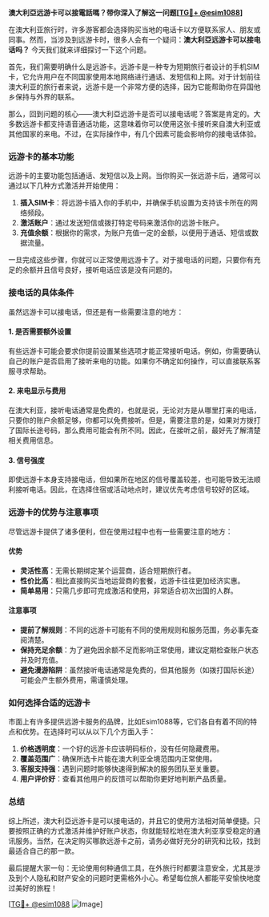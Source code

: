 **澳大利亞远游卡可以接電話嗎？带你深入了解这一问题[[TG💪+ @esim1088](https://t.me/s/esim1088)]**

在澳大利亚旅行时，许多游客都会选择购买当地的电话卡以方便联系家人、朋友或同事。然而，当涉及到远游卡时，很多人会有一个疑问：**澳大利亞远游卡可以接电话吗？** 今天我们就来详细探讨一下这个问题。

首先，我们需要明确什么是远游卡。远游卡是一种专为短期旅行者设计的手机SIM卡，它允许用户在不同国家使用本地网络进行通话、发短信和上网。对于计划前往澳大利亚的旅行者来说，远游卡是一个非常方便的选择，因为它能帮助你在异国他乡保持与外界的联系。

那么，回到问题的核心——澳大利亞远游卡是否可以接电话呢？答案是肯定的。大多数远游卡都支持语音通话功能，这意味着你可以使用这张卡接听来自澳大利亚或其他国家的来电。不过，在实际操作中，有几个因素可能会影响你的接电话体验。

### **远游卡的基本功能**

远游卡的主要功能包括通话、发短信以及上网。当你购买一张远游卡后，通常可以通过以下几种方式激活并开始使用：

1. **插入SIM卡**：将远游卡插入你的手机中，并确保手机设置为支持该卡所在的网络频段。
2. **激活账户**：通过发送短信或拨打特定号码来激活你的远游卡账户。
3. **充值余额**：根据你的需求，为账户充值一定的金额，以便用于通话、短信或数据流量。

一旦完成这些步骤，你就可以正常使用远游卡了。对于接电话的问题，只要你有充足的余额并且信号良好，接听电话应该是没有问题的。

### **接电话的具体条件**

虽然远游卡可以接电话，但还是有一些需要注意的地方：

#### **1. 是否需要额外设置**
有些远游卡可能会要求你提前设置某些选项才能正常接听电话。例如，你需要确认自己的账户是否启用了接听来电的功能。如果你不确定如何操作，可以直接联系客服寻求帮助。

#### **2. 来电显示与费用**
在澳大利亚，接听电话通常是免费的，也就是说，无论对方是从哪里打来的电话，只要你的账户余额足够，你都可以免费接听。但是，需要注意的是，如果对方拨打了国际长途号码，那么费用可能会有所不同。因此，在接听之前，最好先了解清楚相关费用信息。

#### **3. 信号强度**
即使远游卡本身支持接电话，但如果所在地区的信号覆盖较差，也可能导致无法顺利接听电话。因此，在选择住宿或活动地点时，建议优先考虑信号较好的区域。

### **远游卡的优势与注意事项**

尽管远游卡提供了诸多便利，但在使用过程中也有一些需要注意的地方：

#### **优势**
- **灵活性高**：无需长期绑定某个运营商，适合短期旅行者。
- **性价比高**：相比直接购买当地运营商的套餐，远游卡往往更加经济实惠。
- **简单易用**：只需几步即可完成激活和使用，非常适合初次出国的人群。

#### **注意事项**
- **提前了解规则**：不同的远游卡可能有不同的使用规则和服务范围，务必事先查阅清楚。
- **保持充足余额**：为了避免因余额不足而影响正常使用，建议定期检查账户状态并及时充值。
- **避免漫游陷阱**：虽然接听电话通常是免费的，但其他服务（如拨打国际长途）可能会产生额外费用，需谨慎处理。

### **如何选择合适的远游卡**

市面上有许多提供远游卡服务的品牌，比如Esim1088等，它们各自有着不同的特点和优势。在选择时可以从以下几个方面入手：

1. **价格透明度**：一个好的远游卡应该明码标价，没有任何隐藏费用。
2. **覆盖范围广**：确保所选卡片能在澳大利亚全境范围内正常使用。
3. **客服支持强**：遇到问题时能够快速得到解决的服务团队至关重要。
4. **用户评价好**：查看其他用户的反馈可以帮助你更好地判断产品质量。

### **总结**

综上所述，澳大利亞远游卡是可以接电话的，并且它的使用方法相对简单便捷。只要按照正确的方式激活并维护好账户状态，你就能轻松地在澳大利亚享受稳定的通讯服务。当然，在决定购买哪款远游卡之前，请务必做好充分的研究和比较，找到最适合自己的那一款。

最后提醒大家一句：无论使用何种通信工具，在外旅行时都要注意安全，尤其是涉及到个人隐私和财产安全的问题时更需格外小心。希望每位旅人都能平安愉快地度过美好的旅程！

[[TG💪+ @esim1088](https://t.me/s/esim1088) ![Image](https://i.postimg.cc/4NQfJmqS/Snipaste-2025-05-13-00-14-12.png)]